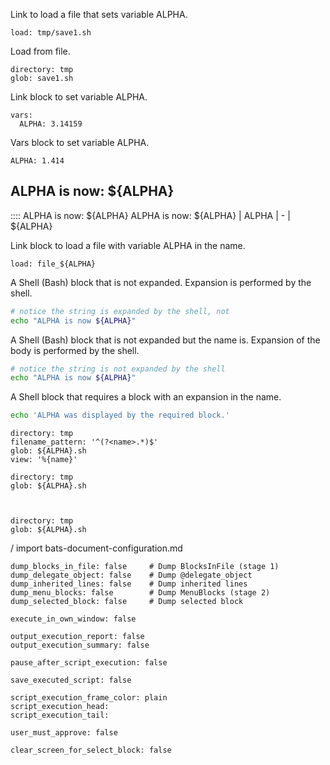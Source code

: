 Link to load a file that sets variable ALPHA.
```link
load: tmp/save1.sh
```

Load from file.
```load
directory: tmp
glob: save1.sh
```

Link block to set variable ALPHA.
```link
vars:
  ALPHA: 3.14159
```

Vars block to set variable ALPHA.
```vars
ALPHA: 1.414
```

## ALPHA is now: ${ALPHA}
:::: ALPHA is now: ${ALPHA}
ALPHA is now: ${ALPHA}
| ALPHA
| -
| ${ALPHA}

Link block to load a file with variable ALPHA in the name.
```link
load: file_${ALPHA}
```
A Shell (Bash) block that is not expanded.
Expansion is performed by the shell.
```bash
# notice the string is expanded by the shell, not
echo "ALPHA is now ${ALPHA}"
```
A Shell (Bash) block that is not expanded but the name is.
Expansion of the body is performed by the shell.
```bash :block_name_with_${ALPHA}_in_name
# notice the string is not expanded by the shell
echo "ALPHA is now ${ALPHA}"
```
A Shell block that requires a block with an expansion in the name.
```bash +block_name_with_${ALPHA}_in_name
echo 'ALPHA was displayed by the required block.'
```

```history
directory: tmp
filename_pattern: '^(?<name>.*)$'
glob: ${ALPHA}.sh
view: '%{name}'
```
```load
directory: tmp
glob: ${ALPHA}.sh
```
```view
```
```edit
```
```save
directory: tmp
glob: ${ALPHA}.sh
```

/ import bats-document-configuration.md
```opts :(document_options)
dump_blocks_in_file: false     # Dump BlocksInFile (stage 1)
dump_delegate_object: false    # Dump @delegate_object
dump_inherited_lines: false    # Dump inherited lines
dump_menu_blocks: false        # Dump MenuBlocks (stage 2)
dump_selected_block: false     # Dump selected block

execute_in_own_window: false

output_execution_report: false
output_execution_summary: false

pause_after_script_execution: false

save_executed_script: false

script_execution_frame_color: plain
script_execution_head:
script_execution_tail:

user_must_approve: false

clear_screen_for_select_block: false
```
